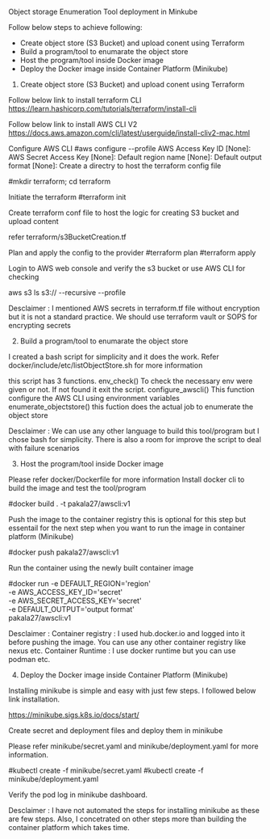 Object storage Enumeration Tool deployment in Minkube

Follow below steps to achieve following:
   - Create object store (S3 Bucket) and upload conent using Terraform
   - Build a program/tool to enumarate the object store
   - Host the program/tool inside Docker image
   - Deploy the Docker image inside Container Platform (Minikube)

1. Create object store (S3 Bucket) and upload conent using Terraform 

Follow below link to install terraform CLI 
https://learn.hashicorp.com/tutorials/terraform/install-cli

Follow below link to install AWS CLI V2
https://docs.aws.amazon.com/cli/latest/userguide/install-cliv2-mac.html

Configure AWS CLI
#aws configure --profile <profile name>
AWS Access Key ID [None]: <secret>
AWS Secret Access Key [None]: <secret>
Default region name [None]: <region>
Default output format [None]: <output format>
Create a directry to host the terraform config file

#mkdir terraform; cd terraform

Initiate the terraform
#terraform init

Create terraform conf file to host the logic for creating S3 bucket and upload content

refer terraform/s3BucketCreation.tf 

Plan and apply the config to the provider
#terraform plan
#terraform apply

Login to AWS web console and verify the s3 bucket or use AWS CLI for checking

aws s3 ls s3://<s3 bucket name> --recursive --profile <profile name>

Desclaimer : 
I mentioned AWS secrets in terraform.tf file without encryption but it is not a standard practice. We should use terraform vault or SOPS for encrypting secrets

2. Build a program/tool to enumarate the object store

I created a bash script for simplicity and it does the work.
Refer docker/include/etc/listObjectStore.sh for more information

this script has 3 functions.
  env_check()
    To check the necessary env were given or not. If not found it exit the script.
  configure_awscli()
    This function configure the AWS CLI using environment variables
  enumerate_objectstore()
    this fuction does the actual job to enumerate the object store

Desclaimer : 
We can use any other language to build this tool/program but I chose bash for simplicity.
There is also a room for improve the script to deal with failure scenarios

3. Host the program/tool inside Docker image

Please refer docker/Dockerfile for more information
Install docker cli to build the image and test the tool/program

#docker build . -t pakala27/awscli:v1

Push the image to the container registry this is optional for this step but essentail for the next step when you want to run the image in container platform (Minikube)

#docker push pakala27/awscli:v1

Run the container using the newly built container image

#docker run  -e DEFAULT_REGION='region' \
            -e AWS_ACCESS_KEY_ID='secret' \
            -e AWS_SECRET_ACCESS_KEY='secret' \
            -e DEFAULT_OUTPUT='output format' \
            pakala27/awscli:v1

Desclaimer :
 Container registry : I used hub.docker.io and logged into it before pushing the image. You can use any other container registry like nexus etc.
 Container Runtime : I use docker runtime but you can use podman etc.

4. Deploy the Docker image inside Container Platform (Minikube)

Installing minikube is simple and easy with just few steps. I followed below link installation.

https://minikube.sigs.k8s.io/docs/start/

Create secret and deployment files and deploy them in minikube

Please refer minikube/secret.yaml and minikube/deployment.yaml for more information.

#kubectl create -f minikube/secret.yaml
#kubectl create -f minikube/deployment.yaml

Verify the pod log in minikube dashboard.

Desclaimer :
  I have not automated the steps for installing minikube as these are few steps. Also, I concetrated on other steps more than building the container platform which takes time.